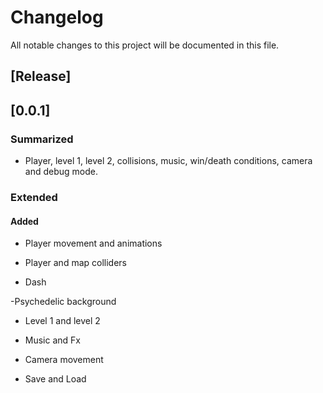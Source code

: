 # Changelog


All notable changes to this project will be documented in this file.


## [Release]

## [0.0.1] 

### Summarized

- Player, level 1, level 2, collisions, music, win/death conditions, camera and debug mode.

### Extended

#### Added

- Player movement and animations

- Player and map colliders

- Dash

-Psychedelic background

- Level 1 and level 2

- Music and Fx

- Camera movement 

- Save and Load 

